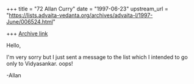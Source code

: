 +++
title = "72 Allan Curry"
date = "1997-06-23"
upstream_url = "https://lists.advaita-vedanta.org/archives/advaita-l/1997-June/006524.html"

+++
[Archive link](https://lists.advaita-vedanta.org/archives/advaita-l/1997-June/006524.html)

Hello,

I'm very sorry but I just sent a message to the list which I intended
to go only to Vidyasankar. oops!

-Allan

